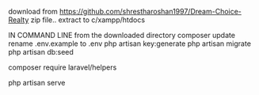 download from https://github.com/shrestharoshan1997/Dream-Choice-Realty zip file.. extract to c/xampp/htdocs

IN COMMAND LINE from the downloaded directory
composer update
rename .env.example to .env
php artisan key:generate
php artisan migrate
php artisan db:seed




composer require laravel/helpers

php artisan serve
